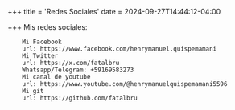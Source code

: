 +++
title = 'Redes Sociales'
date = 2024-09-27T14:44:12-04:00

+++
Mis redes sociales: 
        
        Mi Facebook
        url: https://www.facebook.com/henrymanuel.quispemamani
        Mi Twitter 
        url: https://x.com/fatalbru 
        Whatsapp/Telegram: +59169583273
        Mi canal de youtube
        url: https://www.youtube.com/@henrymanuelquispemamani5596
        Mi git 
        url: https://github.com/fatalbru
        